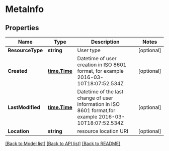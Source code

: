 # MetaInfo

## Properties
Name | Type | Description | Notes
------------ | ------------- | ------------- | -------------
**ResourceType** | **string** | User type | [optional] 
**Created** | [**time.Time**](time.Time.md) | Datetime of user creation in ISO 8601 format, for example 2016-03-10T18:07:52.534Z | [optional] 
**LastModified** | [**time.Time**](time.Time.md) | Datetime of the last change of user information in ISO 8601 format,for example 2016-03-10T18:07:52.534Z | [optional] 
**Location** | **string** | resource location URI | [optional] 

[[Back to Model list]](../README.md#documentation-for-models) [[Back to API list]](../README.md#documentation-for-api-endpoints) [[Back to README]](../README.md)


